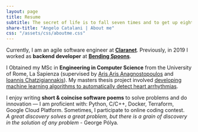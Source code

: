 ```yaml
---
layout: page
title: Resume
subtitle: The secret of life is to fall seven times and to get up eight times - Paulo Coelho
share-title: "Angelo Catalani | About me"
css: "/assets/css/aboutme.css"
---
```


<div id="aboutme-section">

<p class="about-text">
<span class="fa fa-briefcase about-icon"></span>
Currently, I am an agile software engineer at <a href="https://www.claranet.it/"><strong>Claranet</strong></a>. Previously, in 2019 I worked as <strong>backend developer</strong> at <a href="https://www.bendingspoons.com/"><strong>Bending Spoons</strong></a>.
</p>

<p class="about-text">
<span class="fa fa-graduation-cap about-icon"></span>
I Obtained my MSc in <strong>Engineering in Computer Science</strong> from the University of Rome, La Sapienza (supervised by
<a href="http://aris.me/" target="_blank">Aris Aris Anagnostopoulos</a> and <a href="http://ichatz.me/" target="_blank">Ioannis Chatzigiannakis</a>). My masters thesis project involved
<a href="https://drive.google.com/file/d/1jZq8E1ZJkLabFedIG-wtL8IzepZdELkJ/view" target="_blank">developing machine learning algorithms to automatically detect heart arrhythmias</a>.
</p>

<p class="about-text">
<span class="fa fa-code about-icon"></span>
I enjoy writing <strong>short & coincise software poems</strong> to solve problems and do innovation &mdash;
I am proficient with: Python, C/C++, Docker, Terraform, Google Cloud Platform.
Sometimes, I participate to online coding contest.<br>
<i>A great discovery solves a great problem, but there is a grain of discovery in the solution of any problem</i>
- George Pólya. 
</p>
</div>